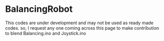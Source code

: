 # BalancingRobot
This codes are under development and may not be used as ready made codes. so, I request  any one coming across this page to make contribution to blend Balancing.ino and Joystick.ino